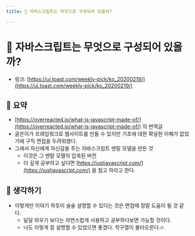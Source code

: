 ```yaml
---
title: 🏉 자바스크립트는 무엇으로 구성되어 있을까?

---
```

# 🏉 자바스크립트는 무엇으로 구성되어 있을까?

- 링크: [https://ui.toast.com/weekly-pick/ko_20200219/](https://ui.toast.com/weekly-pick/ko_20200219/)

## 📝 요약 
- [https://overreacted.io/what-is-javascript-made-of/](https://overreacted.io/what-is-javascript-made-of/) 의 번역글  
- 글쓴이가 프레임워크로 웹사이트를 만들 수 있지만 기초에 대한 확실한 이해가 없었기에 구직 면접을 두려워했다.  
- 그래서 자신에게 자신감을 주는 자바스크립트 멘탈 모델을 만든 것  
    - 이것은 그 멘탈 모델의 압축된 버전 
    - 더 깊게 공부하고 싶다면 [https://justjavascript.com/](https://justjavascript.com/) 을 참고 하라고 한다.  
## 🤔 생각하기 
- 이렇게만 이야기 하듯이 술술 설명할 수 있다는 것은 면접때 정말 도움이 될 것 같다.  
  - 달달 외우기 보다는 자연스럽게 사용하고 공부하다보면 가능할 것이다.  
  - 나도 이렇게 잘 설명할 수 있었으면 좋겠다. 학구열이 불타오른다.🔥